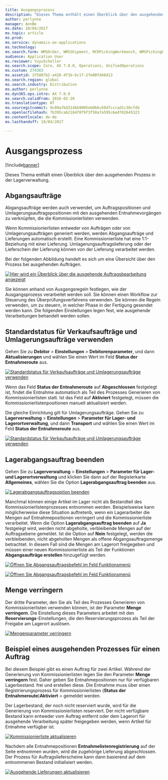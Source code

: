 ```yaml
---
title: Ausgangsprozess
description: "Dieses Thema enthält einen Überblick über den ausgehenden Prozess in der Lagerverwaltung."
author: perlynne
manager: AnnBe
ms.date: 10/04/2017
ms.topic: article
ms.prod: 
ms.service: dynamics-ax-applications
ms.technology: 
ms.search.form: WMSOrder, WMSShipment, MCRPickingWorkbench, WMSPickingRegistration, CustomFilterGroup
audience: Application User
ms.reviewer: YuyuScheller
ms.search.scope: Core, AX 7.0.0, Operations, UnifiedOperations
ms.custom: 274363
ms.assetid: 375807b2-a426-4f1b-bc1f-2fe00fd48413
ms.search.region: global
ms.search.industry: Distribution
ms.author: perlynne
ms.dyn365.ops.intro: AX 7.0.0
ms.search.validFrom: 2016-02-28
ms.translationtype: HT
ms.sourcegitcommit: 9c09a7bd314bb9005eb0b6c69d7cccad1c30cfdb
ms.openlocfilehash: 7b395cab2184f8f9f3f50a7a595c6ed782645323
ms.contentlocale: de-de
ms.lasthandoff: 10/04/2017

---
```


# <a name="outbound-process"></a>Ausgangsprozess

[!include[banner](../includes/banner.md)]

Dieses Thema enthält einen Überblick über den ausgehenden Prozess in der Lagerverwaltung.

## <a name="output-orders"></a>Abgangsaufträge

Abgangsaufträge werden auch verwendet, um Auftragspositionen und Umlagerungsauftragspositionen mit den ausgehenden Entnahmevorgängen zu verknüpfen, die die Kommissionierlisten verwenden.

Wenn Kommissionierlisten entweder von Aufträgen oder von Umlagerungsaufträgen generiert werden, werden Abgangsaufträge und Lieferungen automatisch erstellt. Eine Kommissionierliste hat eine 1:1-Beziehung mit einer Lieferung. Umlagerungsauftragslieferung oder der Lieferschein der Lieferung können von der Lieferung verarbeitet werden. 

Bei der folgenden Abbildung handelt es sich um eine Übersicht über den Prozess bei ausgehenden Aufträgen. 

[![Hier wird ein Überblick über die ausgehende Auftragsbearbeitung angezeigt](./media/outbound-order.png)](./media/outbound-order.png)

Sie können anhand von Ausgangsregeln festlegen, wie der Ausgangsprozess verarbeitet werden soll. Sie können einen Workflow zur Steuerung des Überprüfungsverfahrens verwenden. Sie können die Regeln verwenden, um zu steuern, in welcher Phase in der Fertigung gesendet werden kann. Die folgenden Einstellungen legen fest, wie ausgehende Verarbeitungen behandelt werden sollen.

## <a name="picking-route-status-for-sales-and-transfer-orders"></a>Standardstatus für Verkaufsaufträge und Umlagerungsaufträge verwenden 

Gehen Sie zu **Debitor** \> **Einstellungen** \> **Debitorenparameter**, und dann **Aktualisierungen** und wählen Sie einen Wert im Feld **Status der Entnahmeroute** aus.

[![Standardstatus für Verkaufsaufträge und Umlagerungsaufträge verwenden](./media/picking-route-status-sales-order.png)](./media/picking-route-status-sales-order.png)

Wenn das Feld **Status der Entnahmeroute** auf **Abgeschlossen** festgelegt ist, findet die Entnahme automatisch als Teil des Prozesses Generieren von Kommissionierlisten statt. Ist das Feld auf **Aktiviert** festgelegt, müssen die Kommissionierlistenpositionen manuell aktualisiert werden.

Die gleiche Einrichtung gilt für Umlagerungsaufträge. Gehen Sie zu **Lagerverwaltung** \> **Einstellungen** \> **Parameter für Lager- und Lagerortverwaltung**, und dann **Transport** und wählen Sie einen Wert im Feld **Status der Entnahmeroute** aus.

[![Standardstatus für Verkaufsaufträge und Umlagerungsaufträge verwenden](./media/picking-route-status-transfer-order.png)](./media/picking-route-status-transfer-order.png)

## <a name="end-output-inventory-orders"></a>Lagerabgangsauftrag beenden

Gehen Sie zu **Lagerverwaltung** \> **Einstellungen** \> **Parameter für Lager- und Lagerortverwaltung** und klicken Sie dann auf der Registerkarte **Allgemeines**, wählen Sie die Option **Lagerabgangsauftrag beenden** aus.

[![Lagerabgangsauftragsoption beenden](./media//end-output-inventory-order.png)](./media//end-output-inventory-order.png)

Manchmal können einige Artikel im Lager nicht als Bestandteil des Kommissionierlistenprozesses entnommen werden. Beispielsweise kann möglicherweise diese Situation auftretenb, wenn ein Lagerarbeiter die Mengen auf Entnahmepositionen verringert und die Kommissionierliste verarbeitet. Wenn die Option **Lagerabgangsauftrag beenden** auf **Ja** festgelegt wird, werden nicht abgeholte, verbleibende Mengen auf der Auftragsebene gemeldet. Ist die Option auf **Nein** festgelegt, werden die verbleibenden, nicht abgeholten Mengen als offene Abgangsauftragsmenge betrachtet. In diesem Fall sind die Mengen am Lagerort freigegeben und müssen einer neuen Kommissionierliste als Teil der Funktionen **Abgangsaufträge erstellen** hinzugefügt werden.

[![Öffnen Sie Abgangsauftragsbefehl im Feld Funktionsmenü](./media/open-output-order.png)](./media/open-output-order.png)

[![Öffnen Sie Abgangsauftragsbefehl im Feld Funktionsmenü](./media/open-output-order-function.png)](./media/open-output-order-function.png)

## <a name="reduce-quantity"></a>Menge verringern

Der dritte Parameter, den Sie als Teil des Prozesses Generieren von Kommissionierlisten verwenden können, ist der Parameter **Menge verringern**. Die Einstellung dieses Parameters arbeitet mit den **Reservierungs**-Einstellungen, die den Reservierungsprozess als Teil der Freigabe am Lagerort auslösen.

[![Mengenparameter verringern](./media/reduce-quantity.png)](./media/reduce-quantity.png)

## <a name="example-of-an-outbound-process-for-a-sales-order"></a>Beispiel eines ausgehenden Prozesses für einen Auftrag

Bei diesem Beispiel gibt es einen Auftrag für zwei Artikel. Während der Generierung von Kommissionierlisten legen Sie den Parameter **Menge verringern** fest. Daher geben Sie Entnahmepositionen nur für verfügbaren Lagerbestand. frei und erstellen diese. Die Entnahme muss über einen Registrierungsprozess für Kommissionierlisten (**Status der Entnahmeroute**)**Aktiviert** = gemeldet werden.

Der Lagerbestand, der noch nicht reserviert wurde, wird für die Generierung von Kommissionierlisten reserviert. Der nicht verfügbare Bestand kann entweder vom Auftrag entfernt oder dem Lagerort für ausgehende Verarbeitung später freigegeben werden, wenn Artikel für Entnahme verfügbar ist.

[![Kommissionierliste aktualisieren](./media/update-picking-list.png)](./media/update-picking-list.png)

Nachdem alle Entnahmepositionen **Entnahmelistenregistrierung** auf der Seite entnommen wurden, wird die zugehörige Lieferung abgeschlossen. Der Prozess für Auftragslieferscheine kann dann basierend auf dem entnommenen Bestand initialisiert werden.

[![Ausgehende Lieferungen aktualisieren](./media/outbound-shipments.png)](./media/outbound-shipments.png)

